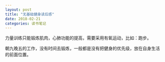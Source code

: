 ```yaml
---
layout: post
title: "无基础健身读后感"
date: 2018-02-21
categories: 读书笔记
---
```

力量训练只能锻炼肌肉，心肺功能的提高，需要采用有氧运动，比如：跑步。

朝九晚五的工作，没有时间去锻炼，一般都是没有把健身的优先级，放在自身生活的前面位置。
